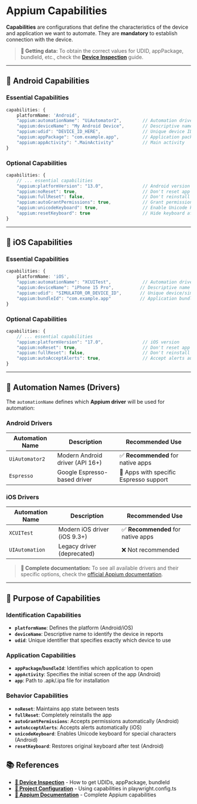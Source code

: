 
# Appium Capabilities

**Capabilities** are configurations that define the characteristics of the device and application we want to automate. They are **mandatory** to establish connection with the device.

> **📱 Getting data:** To obtain the correct values for UDID, appPackage, bundleId, etc., check the [**Device Inspection**](en/prerequisites/device.md) guide.

---

## 🤖 Android Capabilities

### Essential Capabilities

```ts
capabilities: {
    platformName: 'Android',
    "appium:automationName": "UiAutomator2",        // Automation driver
    "appium:deviceName": "My Android Device",       // Descriptive name
    "appium:udid": "DEVICE_ID_HERE",                // Unique device ID
    "appium:appPackage": "com.example.app",         // Application package
    "appium:appActivity": ".MainActivity"           // Main activity
}
```

### Optional Capabilities

```ts
capabilities: {
    // ... essential capabilities
    "appium:platformVersion": "13.0",               // Android version
    "appium:noReset": true,                         // Don't reset app between tests
    "appium:fullReset": false,                      // Don't reinstall the app
    "appium:autoGrantPermissions": true,            // Grant permissions automatically
    "appium:unicodeKeyboard": true,                 // Enable Unicode keyboard
    "appium:resetKeyboard": true                    // Hide keyboard after test
}
```

---

## 🍎 iOS Capabilities

### Essential Capabilities

```ts
capabilities: {
    platformName: 'iOS',
    "appium:automationName": "XCUITest",            // Automation driver
    "appium:deviceName": "iPhone 15 Pro",          // Descriptive name
    "appium:udid": "SIMULATOR_OR_DEVICE_ID",       // Unique device/simulator ID
    "appium:bundleId": "com.example.app"           // Application bundle ID
}
```

### Optional Capabilities

```ts
capabilities: {
    // ... essential capabilities
    "appium:platformVersion": "17.0",               // iOS version
    "appium:noReset": true,                         // Don't reset app between tests
    "appium:fullReset": false,                      // Don't reinstall the app
    "appium:autoAcceptAlerts": true,                // Accept alerts automatically
}
```

---

## 🚗 Automation Names (Drivers)

The `automationName` defines which **Appium driver** will be used for automation:

### Android Drivers

| Automation Name | Description | Recommended Use |
|-----------------|-------------|-----------------|
| `UiAutomator2` | Modern Android driver (API 16+) | ✅ **Recommended** for native apps |
| `Espresso` | Google Espresso-based driver | 🎯 Apps with specific Espresso support |

### iOS Drivers

| Automation Name | Description | Recommended Use |
|-----------------|-------------|-----------------|
| `XCUITest` | Modern iOS driver (iOS 9.3+) | ✅ **Recommended** for native apps |
| `UIAutomation` | Legacy driver (deprecated) | ❌ Not recommended |

> **📖 Complete documentation:** To see all available drivers and their specific options, check the [official Appium documentation](https://appium.io/docs/en/2.5/ecosystem/drivers/).

---

## 🎯 Purpose of Capabilities

### Identification Capabilities
- **`platformName`**: Defines the platform (Android/iOS)
- **`deviceName`**: Descriptive name to identify the device in reports
- **`udid`**: Unique identifier that specifies exactly which device to use

### Application Capabilities
- **`appPackage`/`bundleId`**: Identifies which application to open
- **`appActivity`**: Specifies the initial screen of the app (Android)
- **`app`**: Path to .apk/.ipa file for installation

### Behavior Capabilities
- **`noReset`**: Maintains app state between tests
- **`fullReset`**: Completely reinstalls the app
- **`autoGrantPermissions`**: Accepts permissions automatically (Android)
- **`autoAcceptAlerts`**: Accepts alerts automatically (iOS)
- **`unicodeKeyboard`**: Enables Unicode keyboard for special characters (Android)
- **`resetKeyboard`**: Restores original keyboard after test (Android)

## 📚 References

- **[📱 Device Inspection](en/prerequisites/device.md)** - How to get UDIDs, appPackage, bundleId
- **[🔧 Project Configuration](en/configuration/projects.md)** - Using capabilities in playwright.config.ts
- **[📖 Appium Documentation](https://appium.io/docs/en/2.0/guides/caps/)** - Complete Appium capabilities